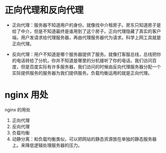 # 正向代理和反向代理

- 正向代理：服务器不知道用户的身份。就像找中介租房子。房东只知道房子是给了中介，但是不知道最终是谁用到了这个房子。正向代理隐藏了真实的客户端，用户发请求给代理服务器，再由代理服务器代为请求。科学上网工具就是正向代理。

- 反向代理：用户不知道是哪个服务器提供了服务。就像打客服总线，总线把你的电话转给了分机，你并不知道是哪里的分机接听了你的电话。我们访问百度，但是百度实际有许多服务器，我们访问的时候由反向代理服务器分配一个实际提供服务的服务器为我们提供服务。负载均衡运用的就是正向代理。

# nginx 用处

nginx 的用处

1. 正向代理
2. 反向代理
3. 负载均衡
4. 动静分离：和负载均衡类似，可以把网站的静态资源放在单独的静态服务器上。来降低逻辑处理服务器的压力。
